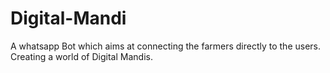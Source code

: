 # Digital-Mandi
A whatsapp Bot which aims at connecting the farmers directly to the users. Creating a world of Digital Mandis.
